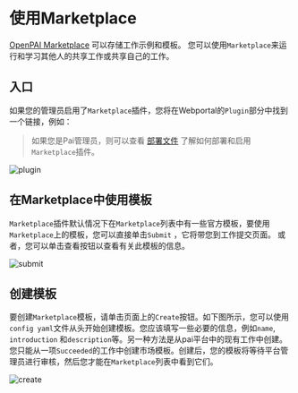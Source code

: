 # 使用Marketplace

[OpenPAI Marketplace](https://github.com/microsoft/openpaimarketplace) 可以存储工作示例和模板。 您可以使用`Marketplace`来运行和学习其他人的共享工作或共享自己的工作。
## 入口

如果您的管理员启用了`Marketplace`插件，您将在Webportal的`Plugin`部分中找到一个链接，例如：

> 如果您是Pai管理员，则可以查看 [部署文件](https://github.com/microsoft/openpaimarketplace/blob/master/docs/deployment.md) 了解如何部署和启用`Marketplace`插件。

![plugin](imgs/marketplace-plugin.png)

## 在Marketplace中使用模板

`Marketplace`插件默认情况下在`Marketplace`列表中有一些官方模板，要使用`Marketplace`上的模板，您可以直接单击`Submit` ，它将带您到工作提交页面。 或者，您可以单击查看按钮以查看有关此模板的信息。

![submit](imgs/marketplace-submit.png)

## 创建模板

要创建`Marketplace`模板，请单击页面上的`Create`按钮。如下图所示，您可以使用`config yaml`文件从头开始创建模板。您应该填写一些必要的信息，例如`name`, `introduction` 和`description`等。另一种方法是从pai平台中的现有工作中创建。您只能从一项`Succeeded`的工作中创建市场模板。创建后，您的模板将等待平台管理员进行审核，然后您才能在`Marketplace`列表中看到它们。

![create](imgs/marketplace-create-new.png)
